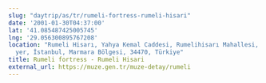 ```yaml
---
slug: "daytrip/as/tr/rumeli-fortress-rumeli-hisari"
date: '2001-01-30T04:37:00'
lat: '41.085487425005745'
lng: '29.056300895767208'
location: "Rumeli Hisarı, Yahya Kemal Caddesi, Rumelihisarı Mahallesi, Sarı\
  yer, İstanbul, Marmara Bölgesi, 34470, Türkiye"
title: Rumeli fortress - Rumeli Hisari
external_url: https://muze.gen.tr/muze-detay/rumeli
---
```



